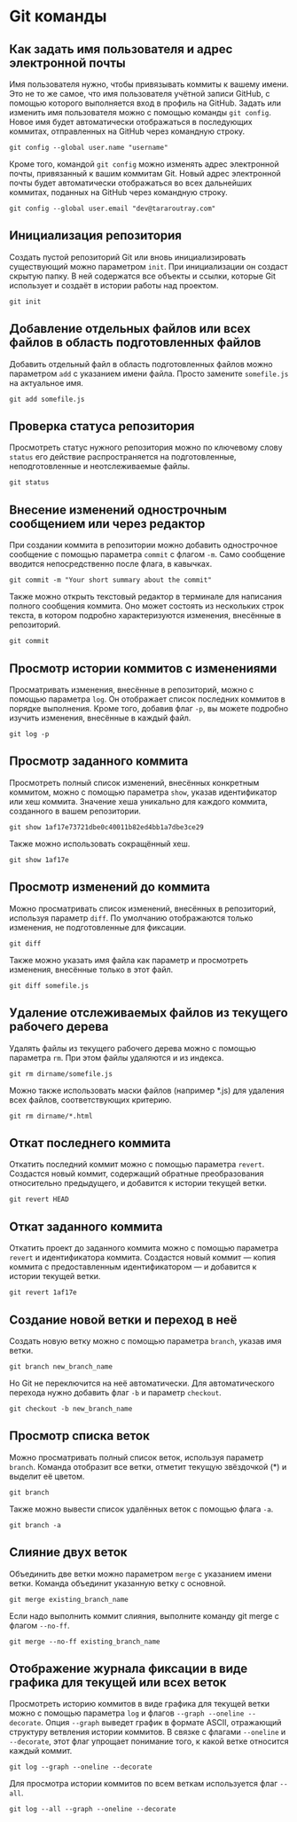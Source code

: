 # Git команды

## Как задать имя пользователя и адрес электронной почты
Имя пользователя нужно, чтобы привязывать коммиты к вашему имени. Это не то же самое, что имя пользователя учётной записи GitHub, с помощью которого выполняется вход в профиль на GitHub. Задать или изменить имя пользователя можно с помощью команды `git config`. Новое имя будет автоматически отображаться в последующих коммитах, отправленных на GitHub через командную строку. 
```
git config --global user.name "username"
```
Кроме того, командой `git config` можно изменять адрес электронной почты, привязанный к вашим коммитам Git. Новый адрес электронной почты будет автоматически отображаться во всех дальнейших коммитах, поданных на GitHub через командную строку.
```
git config --global user.email "dev@tararoutray.com"
```
## Инициализация репозитория
Создать пустой репозиторий Git или вновь инициализировать существующий можно параметром `init`. При инициализации он создаст скрытую папку. В ней содержатся все объекты и ссылки, которые Git использует и создаёт в истории работы над проектом.
```
git init
```
## Добавление отдельных файлов или всех файлов в область подготовленных файлов
Добавить отдельный файл в область подготовленных файлов можно параметром `add` с указанием имени файла. Просто замените `somefile.js` на актуальное имя.
```
git add somefile.js
```
## Проверка статуса репозитория
Просмотреть статус нужного репозитория можно по ключевому слову `status` его действие распространяется на подготовленные, неподготовленные и неотслеживаемые файлы.
```
git status
```
## Внесение изменений однострочным сообщением или через редактор
При создании коммита в репозитории можно добавить однострочное сообщение с помощью параметра `commit` с флагом `-m`. Само сообщение вводится непосредственно после флага, в кавычках.
```
git commit -m "Your short summary about the commit"
```
Также можно открыть текстовый редактор в терминале для написания полного сообщения коммита. Оно может состоять из нескольких строк текста, в котором подробно характеризуются изменения, внесённые в репозиторий.
```
git commit
```
## Просмотр истории коммитов с изменениями
Просматривать изменения, внесённые в репозиторий, можно с помощью параметра `log`. Он отображает список последних коммитов в порядке выполнения. Кроме того, добавив флаг `-p`, вы можете подробно изучить изменения, внесённые в каждый файл.
```
git log -p
```
## Просмотр заданного коммита
Просмотреть полный список изменений, внесённых конкретным коммитом, можно с помощью параметра `show`, указав идентификатор или хеш коммита. Значение хеша уникально для каждого коммита, созданного в вашем репозитории.
```
git show 1af17e73721dbe0c40011b82ed4bb1a7dbe3ce29
```
Также можно использовать сокращённый хеш.
```
git show 1af17e
```
## Просмотр изменений до коммита
Можно просматривать список изменений, внесённых в репозиторий, используя параметр `diff`. По умолчанию отображаются только изменения, не подготовленные для фиксации.
```
git diff
```
Также можно указать имя файла как параметр и просмотреть изменения, внесённые только в этот файл.
```
git diff somefile.js
```
## Удаление отслеживаемых файлов из текущего рабочего дерева
Удалять файлы из текущего рабочего дерева можно с помощью параметра `rm`. При этом файлы удаляются и из индекса.
```
git rm dirname/somefile.js
```
Можно также использовать маски файлов (например *.js) для удаления всех файлов, соответствующих критерию.
```
git rm dirname/*.html
```
## Откат последнего коммита
Откатить последний коммит можно с помощью параметра `revert`. Создастся новый коммит, содержащий обратные преобразования относительно предыдущего, и добавится к истории текущей ветки.
```
git revert HEAD
```
## Откат заданного коммита
Откатить проект до заданного коммита можно с помощью параметра `revert` и идентификатора коммита. Создастся новый коммит — копия коммита с предоставленным идентификатором — и добавится к истории текущей ветки.
```
git revert 1af17e
```
## Создание новой ветки и переход в неё
Создать новую ветку можно с помощью параметра `branch`, указав имя ветки.
```
git branch new_branch_name
```
Но Git не переключится на неё автоматически. Для автоматического перехода нужно добавить флаг `-b` и параметр `checkout`.
```
git checkout -b new_branch_name
```
## Просмотр списка веток
Можно просматривать полный список веток, используя параметр `branch`. Команда отобразит все ветки, отметит текущую звёздочкой (*) и выделит её цветом.
```
git branch
```
Также можно вывести список удалённых веток с помощью флага `-a`.
```
git branch -a
```
## Слияние двух веток
Объединить две ветки можно параметром `merge` с указанием имени ветки. Команда объединит указанную ветку с основной.
```
git merge existing_branch_name
```
Если надо выполнить коммит слияния, выполните команду git merge с флагом `--no-ff`.
```
git merge --no-ff existing_branch_name
```
## Отображение журнала фиксации в виде графика для текущей или всех веток
Просмотреть историю коммитов в виде графика для текущей ветки можно с помощью параметра `log` и флагов `--graph --oneline --decorate`. Опция `--graph` выведет график в формате ASCII, отражающий структуру ветвления истории коммитов. В связке с флагами `--oneline` и `--decorate`, этот флаг упрощает понимание того, к какой ветке относится каждый коммит.
```
git log --graph --oneline --decorate
```
Для просмотра истории коммитов по всем веткам используется флаг `--all`.
```
git log --all --graph --oneline --decorate
```
